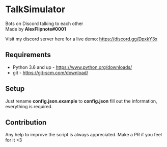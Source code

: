 # TalkSimulator
Bots on Discord talking to each other<br>
Made by **AlexFlipnote#0001**

Visit my discord server here for a live demo: https://discord.gg/DpxkY3x

## Requirements
- Python 3.6 and up - https://www.python.org/downloads/
- git - https://git-scm.com/download/

## Setup
Just rename **config.json.example** to **config.json** fill out the information, everything is required.

## Contribution
Any help to improve the script is always appreciated. Make a PR if you feel for it <3
